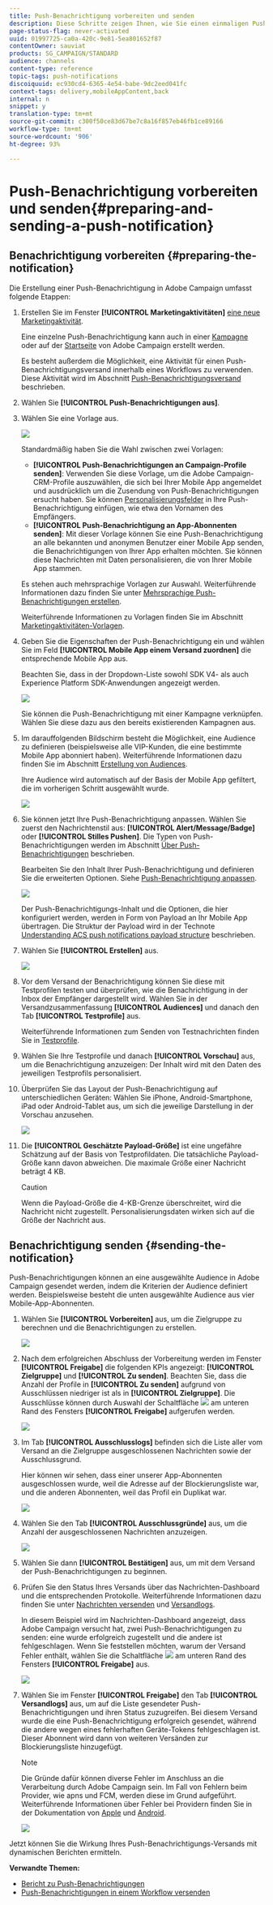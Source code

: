 ```yaml
---
title: Push-Benachrichtigung vorbereiten und senden
description: Diese Schritte zeigen Ihnen, wie Sie einen einmaligen Push-Benachrichtigungs-Versand mit Adobe Campaign erstellen können.
page-status-flag: never-activated
uuid: 01997725-ca0a-420c-9e81-5ea801652f87
contentOwner: sauviat
products: SG_CAMPAIGN/STANDARD
audience: channels
content-type: reference
topic-tags: push-notifications
discoiquuid: ec930cd4-6365-4e54-babe-9dc2eed041fc
context-tags: delivery,mobileAppContent,back
internal: n
snippet: y
translation-type: tm+mt
source-git-commit: c300f50ce83d67be7c8a16f857eb46fb1ce89166
workflow-type: tm+mt
source-wordcount: '906'
ht-degree: 93%

---
```



# Push-Benachrichtigung vorbereiten und senden{#preparing-and-sending-a-push-notification}

## Benachrichtigung vorbereiten {#preparing-the-notification}

Die Erstellung einer Push-Benachrichtigung in Adobe Campaign umfasst folgende Etappen:

1. Erstellen Sie im Fenster **[!UICONTROL Marketingaktivitäten]** [eine neue Marketingaktivität](../../start/using/marketing-activities.md#creating-a-marketing-activity).

   Eine einzelne Push-Benachrichtigung kann auch in einer [Kampagne](../../start/using/marketing-activities.md#creating-a-marketing-activity) oder auf der [Startseite](../../start/using/interface-description.md#home-page) von Adobe Campaign erstellt werden.

   Es besteht außerdem die Möglichkeit, eine Aktivität für einen Push-Benachrichtigungsversand innerhalb eines Workflows zu verwenden. Diese Aktivität wird im Abschnitt [Push-Benachrichtigungsversand](../../automating/using/push-notification-delivery.md) beschrieben.

1. Wählen Sie **[!UICONTROL Push-Benachrichtigungen aus]**.
1. Wählen Sie eine Vorlage aus.

   ![](assets/push_notif_type.png)

   Standardmäßig haben Sie die Wahl zwischen zwei Vorlagen:

   * **[!UICONTROL Push-Benachrichtigungen an Campaign-Profile senden]**: Verwenden Sie diese Vorlage, um die Adobe Campaign-CRM-Profile auszuwählen, die sich bei Ihrer Mobile App angemeldet und ausdrücklich um die Zusendung von Push-Benachrichtigungen ersucht haben. Sie können [Personalisierungsfelder](../../designing/using/personalization.md#inserting-a-personalization-field) in Ihre Push-Benachrichtigung einfügen, wie etwa den Vornamen des Empfängers.
   * **[!UICONTROL Push-Benachrichtigung an App-Abonnenten senden]**: Mit dieser Vorlage können Sie eine Push-Benachrichtigung an alle bekannten und anonymen Benutzer einer Mobile App senden, die Benachrichtigungen von Ihrer App erhalten möchten. Sie können diese Nachrichten mit Daten personalisieren, die von Ihrer Mobile App stammen.

   Es stehen auch mehrsprachige Vorlagen zur Auswahl. Weiterführende Informationen dazu finden Sie unter [Mehrsprachige Push-Benachrichtigungen erstellen](../../channels/using/creating-a-multilingual-push-notification.md).

   Weiterführende Informationen zu Vorlagen finden Sie im Abschnitt [Marketingaktivitäten-Vorlagen](../../start/using/marketing-activity-templates.md).

1. Geben Sie die Eigenschaften der Push-Benachrichtigung ein und wählen Sie im Feld **[!UICONTROL Mobile App einem Versand zuordnen]** die entsprechende Mobile App aus.

   Beachten Sie, dass in der Dropdown-Liste sowohl SDK V4- als auch Experience Platform SDK-Anwendungen angezeigt werden.

   ![](assets/push_notif_properties.png)

   Sie können die Push-Benachrichtigung mit einer Kampagne verknüpfen. Wählen Sie diese dazu aus den bereits existierenden Kampagnen aus.

1. Im darauffolgenden Bildschirm besteht die Möglichkeit, eine Audience zu definieren (beispielsweise alle VIP-Kunden, die eine bestimmte Mobile App abonniert haben). Weiterführende Informationen dazu finden Sie im Abschnitt [Erstellung von Audiences](../../audiences/using/creating-audiences.md).

   Ihre Audience wird automatisch auf der Basis der Mobile App gefiltert, die im vorherigen Schritt ausgewählt wurde.

   ![](assets/push_notif_audience.png)

1. Sie können jetzt Ihre Push-Benachrichtigung anpassen. Wählen Sie zuerst den Nachrichtenstil aus: **[!UICONTROL Alert/Message/Badge]** oder **[!UICONTROL Stilles Pushen]**. Die Typen von Push-Benachrichtigungen werden im Abschnitt [Über Push-Benachrichtigungen](../../channels/using/about-push-notifications.md) beschrieben.

   Bearbeiten Sie den Inhalt Ihrer Push-Benachrichtigung und definieren Sie die erweiterten Optionen. Siehe [Push-Benachrichtigung anpassen](../../channels/using/customizing-a-push-notification.md).

   ![](assets/push_notif_content.png)

   Der Push-Benachrichtigungs-Inhalt und die Optionen, die hier konfiguriert werden, werden in Form von Payload an Ihr Mobile App übertragen. Die Struktur der Payload wird in der Technote [Understanding ACS push notifications payload structure](https://helpx.adobe.com/de/campaign/kb/understanding-campaign-standard-push-notifications-payload-struc.html) beschrieben.

1. Wählen Sie **[!UICONTROL Erstellen]** aus.

   ![](assets/push_notif_content_2.png)

1. Vor dem Versand der Benachrichtigung können Sie diese mit Testprofilen testen und überprüfen, wie die Benachrichtigung in der Inbox der Empfänger dargestellt wird. Wählen Sie in der Versandzusammenfassung **[!UICONTROL Audiences]** und danach den Tab **[!UICONTROL Testprofile]** aus.

   Weiterführende Informationen zum Senden von Testnachrichten finden Sie in [Testprofile](../../sending/using/sending-proofs.md).

1. Wählen Sie Ihre Testprofile und danach **[!UICONTROL Vorschau]** aus, um die Benachrichtigung anzuzeigen: Der Inhalt wird mit den Daten des jeweiligen Testprofils personalisiert.
1. Überprüfen Sie das Layout der Push-Benachrichtigung auf unterschiedlichen Geräten: Wählen Sie iPhone, Android-Smartphone, iPad oder Android-Tablet aus, um sich die jeweilige Darstellung in der Vorschau anzusehen.

   ![](assets/push_notif_preview.png)

1. Die **[!UICONTROL Geschätzte Payload-Größe]** ist eine ungefähre Schätzung auf der Basis von Testprofildaten. Die tatsächliche Payload-Größe kann davon abweichen. Die maximale Größe einer Nachricht beträgt 4 KB.

   >[!CAUTION]
   >
   >Wenn die Payload-Größe die 4-KB-Grenze überschreitet, wird die Nachricht nicht zugestellt. Personalisierungsdaten wirken sich auf die Größe der Nachricht aus.

## Benachrichtigung senden {#sending-the-notification}

Push-Benachrichtigungen können an eine ausgewählte Audience in Adobe Campaign gesendet werden, indem die Kriterien der Audience definiert werden. Beispielsweise besteht die unten ausgewählte Audience aus vier Mobile-App-Abonnenten.

1. Wählen Sie **[!UICONTROL Vorbereiten]** aus, um die Zielgruppe zu berechnen und die Benachrichtigungen zu erstellen.

   ![](assets/push_send_1.png)

1. Nach dem erfolgreichen Abschluss der Vorbereitung werden im Fenster **[!UICONTROL Freigabe]** die folgenden KPIs angezeigt: **[!UICONTROL Zielgruppe]** und **[!UICONTROL Zu senden]**. Beachten Sie, dass die Anzahl der Profile in **[!UICONTROL Zu senden]** aufgrund von Ausschlüssen niedriger ist als in **[!UICONTROL Zielgruppe]**. Die Ausschlüsse können durch Auswahl der Schaltfläche ![](assets/lp_link_properties.png) am unteren Rand des Fensters **[!UICONTROL Freigabe]** aufgerufen werden.

   ![](assets/push_send_2.png)

1. Im Tab **[!UICONTROL Ausschlusslogs]** befinden sich die Liste aller vom Versand an die Zielgruppe ausgeschlossenen Nachrichten sowie der Ausschlussgrund.

   Hier können wir sehen, dass einer unserer App-Abonnenten ausgeschlossen wurde, weil die Adresse auf der Blockierungsliste war, und die anderen Abonnenten, weil das Profil ein Duplikat war.

   ![](assets/push_send_5.png)

1. Wählen Sie den Tab **[!UICONTROL Ausschlussgründe]** aus, um die Anzahl der ausgeschlossenen Nachrichten anzuzeigen.

   ![](assets/push_send_7.png)

1. Wählen Sie dann **[!UICONTROL Bestätigen]** aus, um mit dem Versand der Push-Benachrichtigungen zu beginnen.
1. Prüfen Sie den Status Ihres Versands über das Nachrichten-Dashboard und die entsprechenden Protokolle. Weiterführende Informationen dazu finden Sie unter [Nachrichten versenden](../../sending/using/confirming-the-send.md) und [Versandlogs](../../sending/using/monitoring-a-delivery.md#delivery-logs).

   In diesem Beispiel wird im Nachrichten-Dashboard angezeigt, dass Adobe Campaign versucht hat, zwei Push-Benachrichtigungen zu senden: eine wurde erfolgreich zugestellt und die andere ist fehlgeschlagen. Wenn Sie feststellen möchten, warum der Versand Fehler enthält, wählen Sie die Schaltfläche ![](assets/lp_link_properties.png) am unteren Rand des Fensters **[!UICONTROL Freigabe]** aus.

   ![](assets/push_send_4.png)

1. Wählen Sie im Fenster **[!UICONTROL Freigabe]** den Tab **[!UICONTROL Versandlogs]** aus, um auf die Liste gesendeter Push-Benachrichtigungen und ihren Status zuzugreifen. Bei diesem Versand wurde die eine Push-Benachrichtigung erfolgreich gesendet, während die andere wegen eines fehlerhaften Geräte-Tokens fehlgeschlagen ist. Dieser Abonnent wird dann von weiteren Versänden zur Blockierungsliste hinzugefügt.

   >[!NOTE]
   >
   >Die Gründe dafür können diverse Fehler im Anschluss an die Verarbeitung durch Adobe Campaign sein. Im Fall von Fehlern beim Provider, wie apns und FCM, werden diese im Grund aufgeführt. Weiterführende Informationen über Fehler bei Providern finden Sie in der Dokumentation von [Apple](https://developer.apple.com/library/content/documentation/NetworkingInternet/Conceptual/RemoteNotificationsPG/CommunicatingwithAPNs.html) und [Android](https://firebase.google.com/docs/cloud-messaging/http-server-ref).

   ![](assets/push_send_6.png)

Jetzt können Sie die Wirkung Ihres Push-Benachrichtigungs-Versands mit dynamischen Berichten ermitteln.

**Verwandte Themen:**

* [Bericht zu Push-Benachrichtigungen](../../reporting/using/push-notification-report.md)
* [Push-Benachrichtigungen in einem Workflow versenden](../../automating/using/push-notification-delivery.md)

